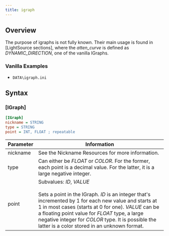 ```yaml
---
title: igraph
---
```


## Overview

The purpose of igraphs is not fully known. Their main usage is found in [LightSource sections], where the *atten_curve* is defined as *DYNAMIC_DIRECTION*, one of the vanilla IGraphs.

### Vanilla Examples

* `DATA\igraph.ini`

## Syntax

### [IGraph]

```ini
[IGraph]
nickname = STRING
type = STRING
point = INT, FLOAT ; repeatable
```

| Parameter | Information                                                                                                                                                                                                                                                                                                                                             |
| --------- | ------------------------------------------------------------------------------------------------------------------------------------------------------------------------------------------------------------------------------------------------------------------------------------------------------------------------------------------------------- |
| nickname  | See the Nickname Resources for more information.                                                                                                                                                                                                                                                                                                        |
| type      | Can either be *FLOAT* or *COLOR*. For the former, each point is a decimal value. For the latter, it is a large negative integer.                                                                                                                                                                                                                        |
| point     | Subvalues: *ID*, *VALUE* <br/><br/> Sets a point in the IGraph. *ID* is an integer that's incremented by 1 for each new value and starts at 1 in most cases (starts at 0 for one). *VALUE* can be a floating point value for *FLOAT* type, a large negative integer for *COLOR* type. It is possible the latter is a color stored in an unknown format. |
